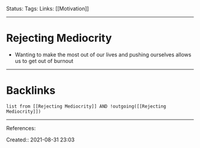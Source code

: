 Status: 
Tags: 
Links: [[Motivation]]
___
# Rejecting Mediocrity
- Wanting to make the most out of our lives and pushing ourselves allows us to get out of burnout
___
# Backlinks
```dataview
list from [[Rejecting Mediocrity]] AND !outgoing([[Rejecting Mediocrity]])
```
___
References:

Created:: 2021-08-31 23:03
